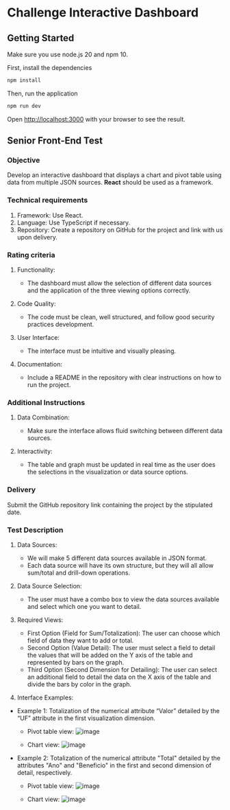 # Challenge Interactive Dashboard

## Getting Started

Make sure you use node.js 20 and npm 10.

First, install the dependencies

```bash
npm install
```

Then, run the application

```bash
npm run dev
```

Open [http://localhost:3000](http://localhost:3000) with your browser to see the result.

## Senior Front-End Test

### Objective

Develop an interactive dashboard that displays a chart and pivot table using data from multiple JSON sources. **React** should be used as a framework.

### Technical requirements

1. Framework: Use React.
2. Language: Use TypeScript if necessary.
3. Repository: Create a repository on GitHub for the project and link with us upon delivery.

### Rating criteria

1. Functionality:

   - The dashboard must allow the selection of different data sources and the application
     of the three viewing options correctly.

2. Code Quality:

   - The code must be clean, well structured, and follow good security practices development.

3. User Interface:

   - The interface must be intuitive and visually pleasing.

4. Documentation:
   - Include a README in the repository with clear instructions on how to run the project.

### Additional Instructions

1. Data Combination:

   - Make sure the interface allows fluid switching between different data sources.

2. Interactivity:

   - The table and graph must be updated in real time as the user does the selections in the visualization or data source options.

### Delivery

Submit the GitHub repository link containing the project by the stipulated date.

### Test Description

1. Data Sources:

   - We will make 5 different data sources available in JSON format.
   - Each data source will have its own structure, but they will all allow sum/total and drill-down operations.

2. Data Source Selection:

   - The user must have a combo box to view the data sources available and select which one you want to detail.

3. Required Views:

   - First Option (Field for Sum/Totalization): The user can choose which field of data they want to add or total.
   - Second Option (Value Detail): The user must select a field to detail the values ​​that will be added on the Y axis of the table and represented by bars on the graph.
   - Third Option (Second Dimension for Detailing): The user can select an additional field to detail the data on the X axis of the table and divide the bars by color in the graph.

4. Interface Examples:

- Example 1: Totalization of the numerical attribute “Valor” detailed by the “UF” attribute in the first visualization dimension.

  - Pivot table view:
    ![image](https://github.com/hebertpaziam/challenge-interactive-dashboard/assets/18744762/5d36ab11-dcc4-4744-a73b-20f64bb7741b)

  - Chart view:
    ![image](https://github.com/hebertpaziam/challenge-interactive-dashboard/assets/18744762/90251c14-3eb0-4d8a-861c-6c43782fa1e7)

- Example 2: Totalization of the numerical attribute "Total" detailed by the attributes "Ano" and
  "Beneficio" in the first and second dimension of detail,
  respectively.

  - Pivot table view:
    ![image](https://github.com/hebertpaziam/challenge-interactive-dashboard/assets/18744762/a13c8147-b3d6-41b3-952f-84f181c4b29a)

  - Chart view:
    ![image](https://github.com/hebertpaziam/challenge-interactive-dashboard/assets/18744762/6823a9f6-fa12-42ec-8ab3-04a99a14c234)
